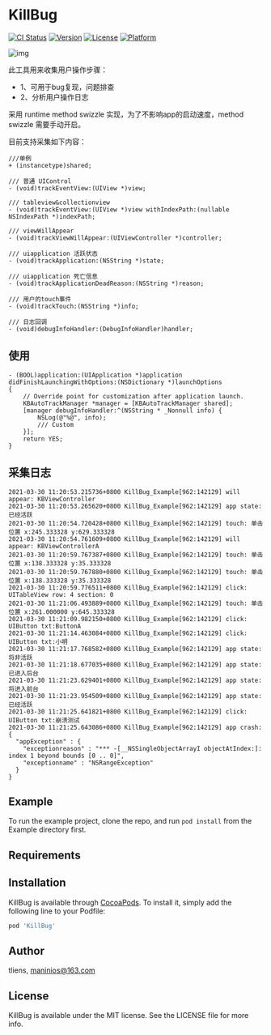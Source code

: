# KillBug

[![CI Status](https://img.shields.io/travis/tliens/KillBug.svg?style=flat)](https://travis-ci.org/tliens/KillBug)
[![Version](https://img.shields.io/cocoapods/v/KillBug.svg?style=flat)](https://cocoapods.org/pods/KillBug)
[![License](https://img.shields.io/cocoapods/l/KillBug.svg?style=flat)](https://cocoapods.org/pods/KillBug)
[![Platform](https://img.shields.io/cocoapods/p/KillBug.svg?style=flat)](https://cocoapods.org/pods/KillBug)

![img](https://github.com/Tliens/KillBug/blob/master/logo.png)

此工具用来收集用户操作步骤：
- 1、可用于bug复现，问题排查
- 2、分析用户操作日志

采用 runtime method swizzle 实现，为了不影响app的启动速度，method swizzle 需要手动开启。

目前支持采集如下内容：

```
///单例
+ (instancetype)shared;

/// 普通 UIControl
- (void)trackEventView:(UIView *)view;

/// tableview&collectionview
- (void)trackEventView:(UIView *)view withIndexPath:(nullable NSIndexPath *)indexPath;

/// viewWillAppear
- (void)trackViewWillAppear:(UIViewController *)controller;

/// uiapplication 活跃状态
- (void)trackApplication:(NSString *)state;

/// uiapplication 死亡信息
- (void)trackApplicationDeadReason:(NSString *)reason;

/// 用户的touch事件
- (void)trackTouch:(NSString *)info;

/// 日志回调
- (void)debugInfoHandler:(DebugInfoHandler)handler;

```
## 使用
```
- (BOOL)application:(UIApplication *)application didFinishLaunchingWithOptions:(NSDictionary *)launchOptions
{
    // Override point for customization after application launch.
    KBAutoTrackManager *manager = [KBAutoTrackManager shared];
    [manager debugInfoHandler:^(NSString * _Nonnull info) {
        NSLog(@"%@", info);
        /// Custom 
    }];
    return YES;
}

```

## 采集日志
```
2021-03-30 11:20:53.215736+0800 KillBug_Example[962:142129] will appear: KBViewController
2021-03-30 11:20:53.265620+0800 KillBug_Example[962:142129] app state: 已经活跃
2021-03-30 11:20:54.720428+0800 KillBug_Example[962:142129] touch: 单击 位置 x:245.333328 y:629.333328
2021-03-30 11:20:54.761609+0800 KillBug_Example[962:142129] will appear: KBViewControllerA
2021-03-30 11:20:59.767387+0800 KillBug_Example[962:142129] touch: 单击 位置 x:138.333328 y:35.333328
2021-03-30 11:20:59.767880+0800 KillBug_Example[962:142129] touch: 单击 位置 x:138.333328 y:35.333328
2021-03-30 11:20:59.776511+0800 KillBug_Example[962:142129] click: UITableView row: 4 section: 0
2021-03-30 11:21:06.493889+0800 KillBug_Example[962:142129] touch: 单击 位置 x:261.000000 y:645.333328
2021-03-30 11:21:09.982150+0800 KillBug_Example[962:142129] click: UIButton txt:ButtonA
2021-03-30 11:21:14.463084+0800 KillBug_Example[962:142129] click: UIButton txt:小明
2021-03-30 11:21:17.768582+0800 KillBug_Example[962:142129] app state: 将非活跃
2021-03-30 11:21:18.677035+0800 KillBug_Example[962:142129] app state: 已进入后台
2021-03-30 11:21:23.629401+0800 KillBug_Example[962:142129] app state: 将进入前台
2021-03-30 11:21:23.954509+0800 KillBug_Example[962:142129] app state: 已经活跃
2021-03-30 11:21:25.641821+0800 KillBug_Example[962:142129] click: UIButton txt:崩溃测试
2021-03-30 11:21:25.643086+0800 KillBug_Example[962:142129] app crash: {
  "appException" : {
    "exceptionreason" : "*** -[__NSSingleObjectArrayI objectAtIndex:]: index 1 beyond bounds [0 .. 0]",
    "exceptionname" : "NSRangeException"
  }
}
```
## Example

To run the example project, clone the repo, and run `pod install` from the Example directory first.

## Requirements

## Installation

KillBug is available through [CocoaPods](https://cocoapods.org). To install
it, simply add the following line to your Podfile:

```ruby
pod 'KillBug'
```

## Author

tliens, maninios@163.com

## License

KillBug is available under the MIT license. See the LICENSE file for more info.
